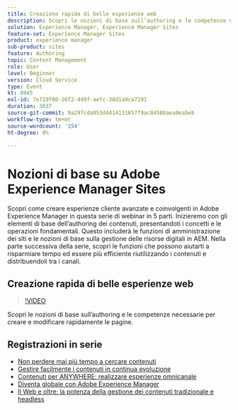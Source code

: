 ```yaml
---
title: Creazione rapida di belle esperienze web
description: Scopri le nozioni di base sull’authoring e le competenze necessarie per creare e modificare rapidamente le pagine
solution: Experience Manager, Experience Manager Sites
feature-set: Experience Manager Sites
product: experience manager
sub-product: sites
feature: Authoring
topic: Content Management
role: User
level: Beginner
version: Cloud Service
type: Event
kt: 8945
exl-id: 7e719f00-26f2-449f-aefc-38d1a9ca7291
duration: 3837
source-git-commit: 9a297cda953d4414131657f9ac84580aea0eabeb
workflow-type: tm+mt
source-wordcount: '154'
ht-degree: 0%

---
```


# Nozioni di base su Adobe Experience Manager Sites

Scopri come creare esperienze cliente avanzate e coinvolgenti in Adobe Experience Manager in questa serie di webinar in 5 parti. Inizieremo con gli elementi di base dell’authoring dei contenuti, presentandoti i concetti e le operazioni fondamentali. Questo includerà le funzioni di amministrazione dei siti e le nozioni di base sulla gestione delle risorse digitali in AEM. Nella parte successiva della serie, scopri le funzioni che possono aiutarti a risparmiare tempo ed essere più efficiente riutilizzando i contenuti e distribuendoli tra i canali.

## Creazione rapida di belle esperienze web

>[!VIDEO](https://video.tv.adobe.com/v/337014/?quality=12&learn=on&hidetitle=true)

Scopri le nozioni di base sull’authoring e le competenze necessarie per creare e modificare rapidamente le pagine.

## Registrazioni in serie

* [Non perdere mai più tempo a cercare contenuti](media-library-administration.md)
* [Gestire facilmente i contenuti in continua evoluzione](collaboration-tools.md)
* [Contenuti per ANYWHERE: realizzare esperienze omnicanale](omnichannel-experiences.md)
* [Diventa globale con Adobe Experience Manager](multi-site-management-web-translation.md)
* [Il Web e oltre: la potenza della gestione dei contenuti tradizionale e headless](traditional-headless-content-management.md)
